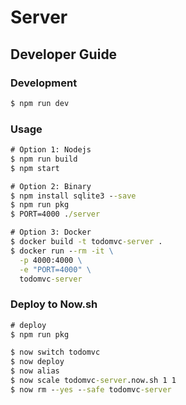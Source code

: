 # Server

## Developer Guide
### Development
```cmd
$ npm run dev
```

### Usage
```cmd
# Option 1: Nodejs
$ npm run build
$ npm start

# Option 2: Binary
$ npm install sqlite3 --save
$ npm run pkg
$ PORT=4000 ./server

# Option 3: Docker
$ docker build -t todomvc-server .
$ docker run --rm -it \
  -p 4000:4000 \
  -e "PORT=4000" \
  todomvc-server
```

### Deploy to Now.sh
```cmd
# deploy
$ npm run pkg

$ now switch todomvc
$ now deploy
$ now alias
$ now scale todomvc-server.now.sh 1 1
$ now rm --yes --safe todomvc-server
```
